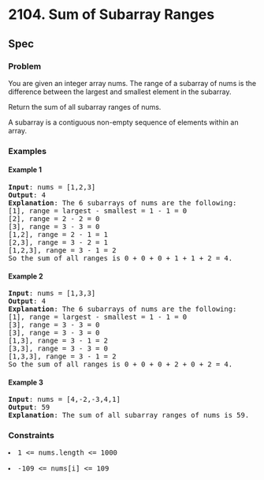 # 2104. Sum of Subarray Ranges
## Spec
### Problem
You are given an integer array nums. The range of a subarray of nums is the difference between the largest and smallest element in the subarray.  
  
Return the sum of all subarray ranges of nums.  
  
A subarray is a contiguous non-empty sequence of elements within an array.  
### Examples
#### Example 1
<pre>
<b>Input</b>: nums = [1,2,3]
<b>Output</b>: 4
<b>Explanation</b>: The 6 subarrays of nums are the following:
[1], range = largest - smallest = 1 - 1 = 0 
[2], range = 2 - 2 = 0
[3], range = 3 - 3 = 0
[1,2], range = 2 - 1 = 1
[2,3], range = 3 - 2 = 1
[1,2,3], range = 3 - 1 = 2
So the sum of all ranges is 0 + 0 + 0 + 1 + 1 + 2 = 4.
</pre>

#### Example 2
<pre>
<b>Input</b>: nums = [1,3,3]
<b>Output</b>: 4
<b>Explanation</b>: The 6 subarrays of nums are the following:
[1], range = largest - smallest = 1 - 1 = 0
[3], range = 3 - 3 = 0
[3], range = 3 - 3 = 0
[1,3], range = 3 - 1 = 2
[3,3], range = 3 - 3 = 0
[1,3,3], range = 3 - 1 = 2
So the sum of all ranges is 0 + 0 + 0 + 2 + 0 + 2 = 4.
</pre>

#### Example 3
<pre>
<b>Input</b>: nums = [4,-2,-3,4,1]
<b>Output</b>: 59
<b>Explanation</b>: The sum of all subarray ranges of nums is 59.
</pre>

### Constraints
<pre>
<li>1 <= nums.length <= 1000</li>
<li>-109 <= nums[i] <= 109</li>
</pre>